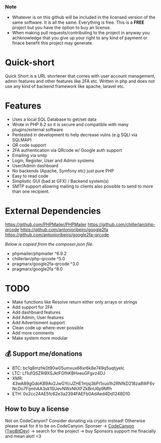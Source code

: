 ### Note

- Whatever is on this github will be included in the licensed version of the same software. It is all the same. Everything is free. This is a **FREE** project but you have the option to buy an license.
- When making pull requests/contributing to the project in anyway you achknowledge that you give up your right to any kind of payment or finace benefit this project may generate.

###

# Quick-short

Quick Short is a URL shortener that comes with user account management, admin features and other features like 2FA etc. Written in php and does not use any kind of backend framework like apache, laravel etc.

###

# Features

- Uses a local SQL Database to get/set data
- Wrote in PHP 8.2 so it is secure and compatible with many plugins/external software
- Pentested in development to help decrease vulns (e.g SQLI via SQLMAP)
- QR code support
- 2FA authentication via QRcode w/ Google auth support
- Emailing via smtp
- Login, Register, User and Admin systems
- User/Admin dashboard
- No backends (Apache, Symfony etc) just pure PHP
- Easy to read code
- Simplistic GUI (bad at GFX) / Backend system(s)
- SMTP support allowing mailing to clients also possible to send to more than one recipient.

###

# External Dependencies

<https://github.com/PHPMailer/PHPMailer>
<https://github.com/chillerlan/php-qrcode>
<https://github.com/antonioribeiro/google2fa>
<https://github.com/antonioribeiro/google2fa-qrcode>

*Below is copied from the composer.json file.*

- phpmailer/phpmailer ^6.9.2
- chillerlan/php-qrcode ^5.0
- pragmarx/google2fa-qrcode ^3.0
- pragmarx/google2fa ^8.0

###

# TODO
- Make functions like Resolve return either only arrays or strings
- Add support for 2FA
- Add dashboard features
- Add Admin, User features
- Add Advertisment support
- Clean code up where-ever possible
- Add more comments
- Make system more modular

###

## 💰 Support me/donations

- BTC: bc1q8mzhk0t90w05umxux66xr6k8e749q5uqtjyelc
- LTC: Lf1ufQSZRi9XSJktFGfhKBHxeuGFgvz4DJ
- XMR: 43wA89gGdoKB9Av2JwGYciJZHE1mjsj3bFt1xuo1h2RNfkD218za8WF6vNcDo7FijmhAA3sk1SUevNWxNhXFZkBnU6p9Mfh
- ETH: 0x2cc24AE5fc62e3a2394FAEFb0AdAed4Dd1248D10

## How to buy a license
Not on CodeCanyon? Consider donating via crypto instead! Otherwise please wait for it to be on CodeCanyon.
Sponser -> [CodeCanyon (TwoBitDev)](https://codecanyon.net/user/TwoBitDev) -> search for the project -> buy
Sponsors support me finacially and mean alot! <3
